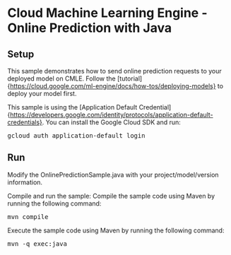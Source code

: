 # Cloud Machine Learning Engine - Online Prediction with Java

## Setup
This sample demonstrates how to send online prediction requests to your deployed 
model on CMLE. 
Follow the [tutorial]{https://cloud.google.com/ml-engine/docs/how-tos/deploying-models}
to deploy your model first.

This sample is using the [Application Default Credential]{https://developers.google.com/identity/protocols/application-default-credentials}. You can install the Google Cloud SDK and run:
<pre>gcloud auth application-default login</pre>

## Run
Modify the OnlinePredictionSample.java with your project/model/version information.

Compile and run the sample:
  Compile the sample code using Maven by running the following command:
  <pre>mvn compile</pre>
  Execute the sample code using Maven by running the following command:
  <pre>mvn -q exec:java</pre>

